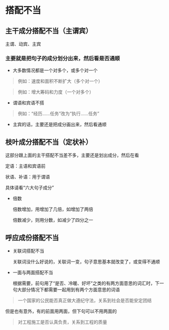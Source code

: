 # 搭配不当

## 主干成分搭配不当（主谓宾）

  主谓、动宾、主宾
  
### 主要就是把句子的成分划分出来，然后看是否通顺

- 大多数情况都是一个对多个，或多个对一个
  
> 例如：速度和面积不断扩大（多个对一个）

> 例如：增大筹码和力度（一个对多个）

- 谓语和宾语不搭

> 例如：“经历……任务”改为“执行……任务”

- 主宾的话，主要还是把成分画出来，然后看通顺

## 枝叶成分搭配不当（定状补）

  这部分跟上面的主干搭配不当差不多，主要还是划出成分，然后在看
  
  定语：主语和宾语前
  
  状语、补语：用于谓语
  
  具体请看“六大句子成分”

- 倍数

  倍数增加，用增加了几倍，如增加了两倍
  
  倍数减少，则用分数，如减少了四分之一
  
## 呼应成份搭配不当

- 关联词搭配不当

  关联词没什么好说的，关联词一变，句子意思基本就改变了，或变得不通顺
  
- 一面与两面搭配不当

  根据需要，前句用了“是否、冷暖、好坏”之类的有两方面意思的词汇时，下一句大部分情况下都需要一起用到有两个方面意思的词语
  
> 一个国家的公民能否真正做大遵纪守法，关系到社会是否能安定团结
  
  但是也有意外，有的前面用两面，但下句可以不用两面的
  
> 对工程施工是否认真负责，关系到工程的质量

